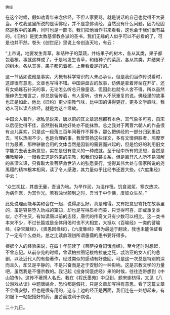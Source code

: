     佛经 

   在这个时候，假如劝青年来念佛经，不但人家要骂，就是说话的自己也觉得不大妥当。不过我这里所说的是读佛经，并不是念佛诵经，当然没有什么问题，因为经固然是教中的圣典，同时也是一部书，我们把他当作书来看看，这也会于我们很有益的。《旧约》是犹太教基督教各派的圣书，我们无缘的人似乎可以不必看的了，可是也并不然。卷头《创世纪》里说上帝创造天地，有云：

   “上帝说，地要发生青草，和结种子的菜蔬，并结果子的树木，各从其类，果子都包着核。事就这样成了。于是地发生青草，和结种子的菜蔬，各从其类，并结果子的树木，各从其类，果子都包着核。上帝看着是好的。”

   这一节话如说他是事实，大概有科学常识的人未必承认，但是我们当作传说看时，这却很有意思，文章也写得不错。中国讲盘古的故事，仿佛是拿着斧凿在开矿，还有女娲炼石补天的事，无论怎么听总只像童话，但因此也就令人舍不得，所以虽然搢绅先生难言之，却总是留传着，有人爱听，也有人不厌重复的说。佛经里的故事也正是如此，他比《旧约》更少宗教气味，比中国的讲得更好，更多文学趣味，我劝人可以读点佛经，就是为这个缘故。

   中国文人著作，据私见说来，唐以前的其文章思想都有本色，其气象多可喜，自宋以后便觉得不佳，虽然别有其他好处亦不能抹煞。总之我对于两晋六朝人的作品很有点儿喜欢，只是这一段落三百年间著作不算多，那么把佛经的一部分归到里边去，可以热闹不少，也是合理的事。我曾赞扬这些译文，多有文情俱胜者，鸠摩罗什为最著，那种骈散合用的文体当然是因新的需要而兴起的，但是恰好的利用旧文字能力去表出新意思，实在是很有意义的一种成就。至于经中所有的思想，当然是佛教精神，一眼看去这是外来的宗教，和我们没甚关系，但是离开凡人所不易领解的甚深义谛，只看取大乘菩萨救世济人的弘愿景行，觉得其伟大处与儒家所说的尧禹稷的精神根本相同，读了令人感激，其力量似乎比经书还要大些。《六度集经》中云：

   “众生扰扰，其苦无量，吾当为地。为旱作润，为湿作筏。饥食渴浆，寒衣热凉。为病作医，为冥作光。若有浊世颠到之时，吾当于中作佛，度彼众生矣。”

   此处说理而能与美和合在一起，说得那么好，真是难得。又有把意思寄托在故事里的，虽是容易堕入劝戒的窠臼，却也是写得质朴而美，只觉得可喜，即或重复类似，亦不生厌，有如读唐以前的志怪，唐代的传奇文只有少数可以相比。这一类书本来不少，不过长篇或是全体用偈时也不大相宜，大抵以《百喻经》一类的譬喻经，《杂宝藏经》，《贤愚因缘经》，《六度集经》等为最适于翻读，我也未能保证看了一定有什么益处，总之比读俞理初所谓愚儒的愚书要好得多。

   根据个人的经验来说，在四十年前读了《菩萨投身饲饿虎经》，至今还时时想起，不曾忘记。从前杂览的时候，曾读柏拉图记梭格拉底之死，忒洛亚的女人们的悲剧，以及近代人的有些著作，经过类似的感动有好些回，可是这一次总是特别的深而且久，却又是平静的，不是兴奋而是近于安慰的一种影响。这是宗教文学的力量吧，虽然我是不懂宗教的。我记起《投身饲饿虎经》来的时候，往往连带想到《中山狼传》。这传不著撰人名氏，我在《程氏墨苑》中见到，题宋谢枋得，又见《八公游戏丛谈》中题唐姚合，恐怕都是假托，只是文章却写得有意思。看了这篇文章不会得安慰，但也是很有用的，这与上边的经正是两面，我们连在一处想起来，有如服下一帖配搭好的药，虽苦而或利于病也。

   二十九日。

